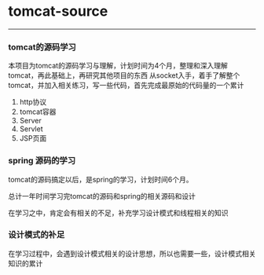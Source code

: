 # tomcat-source
---

### tomcat的源码学习

本项目为tomcat的源码学习与理解，计划时间为4个月，整理和深入理解tomcat，再此基础上，再研究其他项目的东西
从socket入手，着手了解整个tomcat，并加入相关练习，写一些代码，首先完成最原始的代码量的一个累计
1. http协议
2. tomcat容器
3. Server
4. Servlet
5. JSP页面


### spring 源码的学习

tomcat的源码搞定以后，是spring的学习，计划时间6个月。

总计一年时间学习完tomcat的源码和spring的相关源码和设计

在学习之中，肯定会有相关的不足，补充学习设计模式和线程相关的知识


### 设计模式的补足
在学习过程中，会遇到设计模式相关的设计思想，所以也需要一些，设计模式相关知识的累计
